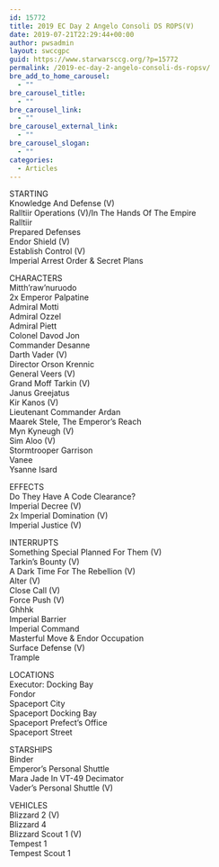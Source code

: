 ```yaml
---
id: 15772
title: 2019 EC Day 2 Angelo Consoli DS ROPS(V)
date: 2019-07-21T22:29:44+00:00
author: pwsadmin
layout: swccgpc
guid: https://www.starwarsccg.org/?p=15772
permalink: /2019-ec-day-2-angelo-consoli-ds-ropsv/
bre_add_to_home_carousel:
  - ""
bre_carousel_title:
  - ""
bre_carousel_link:
  - ""
bre_carousel_external_link:
  - ""
bre_carousel_slogan:
  - ""
categories:
  - Articles
---
```

STARTING  
Knowledge And Defense (V)  
Ralltiir Operations (V)/In The Hands Of The Empire  
Ralltiir  
Prepared Defenses  
Endor Shield (V)  
Establish Control (V)  
Imperial Arrest Order & Secret Plans

CHARACTERS  
Mitth&#8217;raw&#8217;nuruodo  
2x Emperor Palpatine  
Admiral Motti  
Admiral Ozzel  
Admiral Piett  
Colonel Davod Jon  
Commander Desanne  
Darth Vader (V)  
Director Orson Krennic  
General Veers (V)  
Grand Moff Tarkin (V)  
Janus Greejatus  
Kir Kanos (V)  
Lieutenant Commander Ardan  
Maarek Stele, The Emperor&#8217;s Reach  
Myn Kyneugh (V)  
Sim Aloo (V)  
Stormtrooper Garrison  
Vanee  
Ysanne Isard

EFFECTS  
Do They Have A Code Clearance?  
Imperial Decree (V)  
2x Imperial Domination (V)  
Imperial Justice (V)

INTERRUPTS  
Something Special Planned For Them (V)  
Tarkin&#8217;s Bounty (V)  
A Dark Time For The Rebellion (V)  
Alter (V)  
Close Call (V)  
Force Push (V)  
Ghhhk  
Imperial Barrier  
Imperial Command  
Masterful Move & Endor Occupation  
Surface Defense (V)  
Trample

LOCATIONS  
Executor: Docking Bay  
Fondor  
Spaceport City  
Spaceport Docking Bay  
Spaceport Prefect&#8217;s Office  
Spaceport Street

STARSHIPS  
Binder  
Emperor&#8217;s Personal Shuttle  
Mara Jade In VT-49 Decimator  
Vader&#8217;s Personal Shuttle (V)

VEHICLES  
Blizzard 2 (V)  
Blizzard 4  
Blizzard Scout 1 (V)  
Tempest 1  
Tempest Scout 1